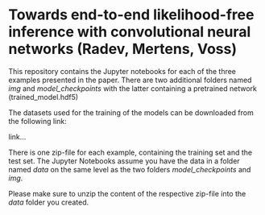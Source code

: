 # Towards end-to-end likelihood-free inference with convolutional neural networks (Radev, Mertens, Voss)

This repository contains the Jupyter notebooks for each of the three examples presented in the paper. There are two additional
folders named _img_ and _model\_checkpoints_ with the latter containing a pretrained network (trained_model.hdf5)

The datasets used for the training of the models can be downloaded from the following link:

link...

There is one zip-file for each example, containing the training set and the test set. The Jupyter Notebooks assume 
you have the data in a folder named _data_ on the same level as the two folders _model\_checkpoints_ and _img_. 

Please make sure to unzip the content of the respective zip-file into the _data_ folder you created. 


